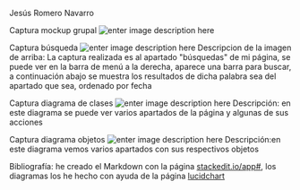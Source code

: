 ﻿Jesús Romero Navarro

Captura mockup grupal
![enter image description here](https://i.imgur.com/JAUTSya.jpg)

Captura búsqueda
![enter image description here](https://i.imgur.com/MkhNiu5.jpg)
Descripcion de la imagen de arriba:
La captura realizada es al apartado "búsquedas" de mi página, se puede ver en la barra de menú a la derecha, aparece una barra para buscar, a continuación abajo se muestra los resultados de dicha palabra sea del apartado que sea, ordenado por fecha

Captura diagrama de clases
![enter image description here](https://i.imgur.com/z1Ajhn6.jpg)
Descripción: en este diagrama se puede ver varios apartados de la página y algunas de sus acciones

Captura diagrama objetos
![enter image description here](https://i.imgur.com/UnqzZbA.jpg)
Descripción:en este diagrama vemos varios apartados con sus respectivos objetos

Bibliografía: he creado el Markdown con la página [stackedit.io/app#](https://stackedit.io/app#), los diagramas los he hecho con ayuda de la página [lucidchart](www.lucidchart.com)

